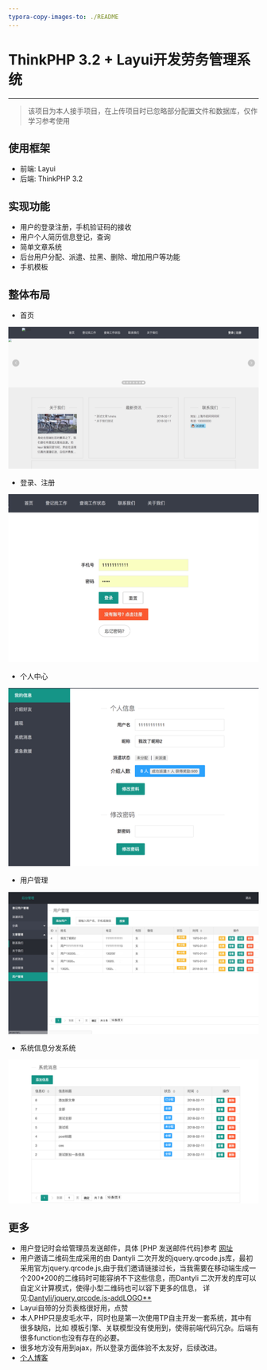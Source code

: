 ```yaml
---
typora-copy-images-to: ./README
---
```


# ThinkPHP 3.2 + Layui开发劳务管理系统

------

> 该项目为本人接手项目，在上传项目时已忽略部分配置文件和数据库，仅作学习参考使用



## 使用框架

- 前端: Layui
- 后端: ThinkPHP 3.2



## 实现功能

- 用户的登录注册，手机验证码的接收
- 用户个人简历信息登记，查询
- 简单文章系统
- 后台用户分配、派遣、拉黑、删除、增加用户等功能
- 手机模板



## 整体布局

* 首页

![首页](README/首页.jpg)

* 登录、注册

![登录](README/登录.jpg)

* 个人中心

![64377A57-8022-4D87-93F3-5F560DBEF59D](README/64377A57-8022-4D87-93F3-5F560DBEF59D.png)

* 用户管理

![用户管理](README/用户管理.png)

* 系统信息分发系统

![6EBD3AF4-80B2-4EB9-8ECB-3174FA8BEC24](README/6EBD3AF4-80B2-4EB9-8ECB-3174FA8BEC24.png)



## 更多

* 用户登记时会给管理员发送邮件，具体 [PHP 发送邮件代码]参考 [网址](http://www.daixiaorui.com/read/16.html)
* 用户邀请二维码生成采用的由 Dantyli 二次开发的jquery.qrcode.js库，最初采用官方jquery.qrcode.js,由于我们邀请链接过长，当我需要在移动端生成一个200*200的二维码时可能容纳不下这些信息，而Dantyli 二次开发的库可以自定义计算模式，使得小型二维码也可以容下更多的信息， 详见:[Dantyli/jquery.qrcode.js-addLOGO**](https://github.com/Dantyli/jquery.qrcode.js-addLOGO)
* Layui自带的分页表格很好用，点赞
* 本人PHP只是皮毛水平，同时也是第一次使用TP自主开发一套系统，其中有很多缺陷，比如 模板引擎、关联模型没有使用到，使得前端代码冗杂。后端有很多function也没有存在的必要。
* 很多地方没有用到ajax，所以登录方面体验不太友好，后续改进。
* [个人博客](http://www.xuzhengke.cn/?p=469)

